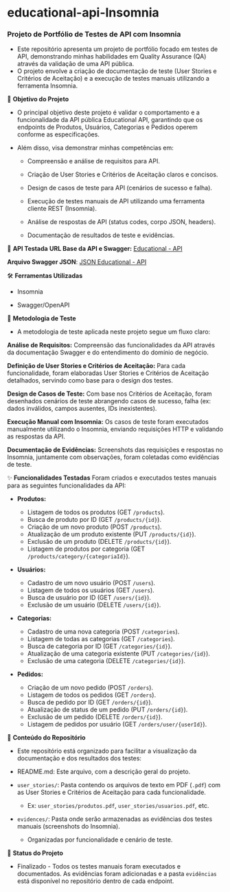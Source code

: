 # educational-api-Insomnia

### Projeto de Portfólio de Testes de API com Insomnia
- Este repositório apresenta um projeto de portfólio focado em testes de API, demonstrando minhas habilidades em Quality Assurance (QA) através da validação de uma API pública. 
- O projeto envolve a criação de documentação de teste (User Stories e Critérios de Aceitação) e a execução de testes manuais utilizando a ferramenta Insomnia.

🎯 **Objetivo do Projeto**
- O principal objetivo deste projeto é validar o comportamento e a funcionalidade da API pública Educational API, garantindo que os endpoints de Produtos, Usuários, Categorias e Pedidos operem conforme as especificações. 
- Além disso, visa demonstrar minhas competências em:

    - Compreensão e análise de requisitos para API.

    - Criação de User Stories e Critérios de Aceitação claros e concisos.

    - Design de casos de teste para API (cenários de sucesso e falha).

    - Execução de testes manuais de API utilizando uma ferramenta cliente REST (Insomnia).

    - Análise de respostas de API (status codes, corpo JSON, headers).

    - Documentação de resultados de teste e evidências.

🔗 **API Testada**
**URL Base da API e Swagger:** [Educational - API](https://educational-api-production.up.railway.app/api-docs/)

**Arquivo Swagger JSON**: [JSON Educational - API](https://educational-api-production.up.railway.app/swagger.json)

🛠️ **Ferramentas Utilizadas**
- Insomnia

- Swagger/OpenAPI

📝 **Metodologia de Teste** 
- A metodologia de teste aplicada neste projeto segue um fluxo claro:

**Análise de Requisitos:** Compreensão das funcionalidades da API através da documentação Swagger e do entendimento do domínio de negócio.

**Definição de User Stories e Critérios de Aceitação:** Para cada funcionalidade, foram elaboradas User Stories e Critérios de Aceitação detalhados, servindo como base para o design dos testes.

**Design de Casos de Teste:** Com base nos Critérios de Aceitação, foram desenhados cenários de teste abrangendo casos de sucesso, falha (ex: dados inválidos, campos ausentes, IDs inexistentes).

**Execução Manual com Insomnia:** Os casos de teste foram executados manualmente utilizando o Insomnia, enviando requisições HTTP e validando as respostas da API.

**Documentação de Evidências:** Screenshots das requisições e respostas no Insomnia, juntamente com observações, foram coletadas como evidências de teste.

✨ **Funcionalidades Testadas**
Foram criados e executados testes manuais para as seguintes funcionalidades da API:

* **Produtos:**
    - Listagem de todos os produtos (GET ```/products```).
    - Busca de produto por ID (GET ```/products/{id}```).
    - Criação de um novo produto (POST ```/products```).
    - Atualização de um produto existente (PUT ```/products/{id}```).
    - Exclusão de um produto (DELETE ```/products/{id}```).
    - Listagem de produtos por categoria (GET ```/products/category/{categoriaId}```).

* **Usuários:**
    - Cadastro de um novo usuário (POST ```/users```).
    - Listagem de todos os usuários (GET ```/users```).
    - Busca de usuário por ID (GET ```/users/{id}```).
    - Exclusão de um usuário (DELETE ```/users/{id}```).

* **Categorias:**
    - Cadastro de uma nova categoria (POST ```/categories```).
    - Listagem de todas as categorias (GET ```/categories```).
    - Busca de categoria por ID (GET ```/categories/{id}```).
    - Atualização de uma categoria existente (PUT ```/categories/{id}```).
    - Exclusão de uma categoria (DELETE ```/categories/{id}```).

* **Pedidos:**
    - Criação de um novo pedido (POST ```/orders```).
    - Listagem de todos os pedidos (GET ```/orders```).
    - Busca de pedido por ID (GET ```/orders/{id}```).
    - Atualização de status de um pedido (PUT ```/orders/{id}```).
    - Exclusão de um pedido (DELETE ```/orders/{id}```).
    - Listagem de pedidos por usuário (GET ```/orders/user/{userId}```).

📂 **Conteúdo do Repositório**
- Este repositório está organizado para facilitar a visualização da documentação e dos resultados dos testes:

* README.md: Este arquivo, com a descrição geral do projeto.

* ```user_stories/```: Pasta contendo os arquivos de texto em PDF (```.pdf```) com as User Stories e Critérios de Aceitação para cada funcionalidade.

    * Ex: ```user_stories/produtos.pdf```, ```user_stories/usuarios.pdf```, etc.

* ```evidences/```: Pasta onde serão armazenadas as evidências dos testes manuais (screenshots do Insomnia).

    * Organizadas por funcionalidade e cenário de teste.


🚀 **Status do Projeto**
* Finalizado - Todos os testes manuais foram executados e documentados. As evidências foram adicionadas e a pasta ```evidências``` está disponível no repositório dentro de cada endpoint.